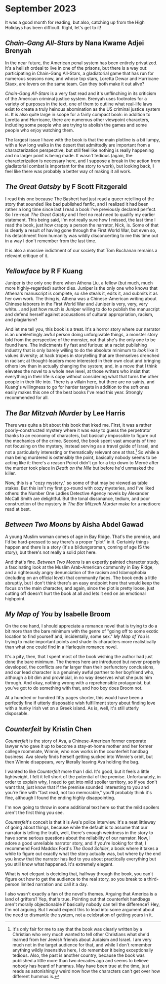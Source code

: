 September 2023
==============
It was a good month for reading, but also, catching up from the High Holidays has been difficult. Right, let's get to it!

_Chain-Gang All-Stars_ by Nana Kwame Adjei Brenyah
--------------------------------------------------
In the near future, the American penal system has been entirely privatized. It's a hellish ordeal to live in one of the prisons, but there is a way out: participating in Chain-Gang All-Stars, a gladiatorial game that has run for numerous seasons now, and whose top stars, Loretta Dewar and Hurricane Staxx, are lovers on the same team. Can they both make it out alive?

_Chain-Gang All-Stars_ is a very fast read and it's unflinching in its criticism of the American criminal justice system. Brenyah uses footnotes for a variety of purposes in the text, one of them to outline what real-life laws exist to create a truly heinous abomination as the US criminal justice system is. It is also quite large in scope for a fairly compact book: in addition to Loretta and Hurricane, there are numerous other viewpoint characters, including some people who are trying to abolish the games and some people who enjoy watching them.

The largest issue I have with the book is that the main plotline is a bit lumpy, with a few long walks in the desert that admittedly are important from a characterization perspective, but still feel like nothing is really happening and no larger point is being made. It wasn't tedious (again, the characterization is necessary here, and I suppose a break in the action from gladiatorial combat is important for the story to work), but looking back, I feel like there was probably a better way of making it all work.

_The Great Gatsby_ by F Scott Fitzgerald
----------------------------------------
I read this one because The Bashert had just read a queer retelling of the story that sounded like bad published fanfic, and I realized it had been rather a long time since last I read a book I've previously declared perfect. So I re-read _The Great Gatsby_ and I feel no real need to qualify my earlier statement. This being said, I'm not really sure how I missed, the last time I read the book, just how crappy a person the narrator, Nick, is. Some of that is clearly a result of having gone through the First World War, but even so, his detachment from humanity was wildly disconcerting to me this time out in a way I don't remember from the last time.

It is also a massive indictment of our society that Tom Buchanan remains a relevant critique of it.

_Yellowface_ by R F Kuang
-------------------------
Juniper is the only one there when Athena Liu, a fellow (but much, much more highly-regarded) author dies. Juniper is the only one who knows that Athena's manuscript is complete, so she steals it, edits it, and submits it as her own work. The thing is, Athena was a Chinese-American writing about Chinese laborers in the First World War and Juniper is very, very, very white... and just how much is Juniper willing to do to publish the manuscript and defend herself against accusations of cultural appropriation, racism, and plagiarism?

And let me tell you, this book is a treat. It's a horror story where our narrator is an unrelentingly awful person doing unforgivable things, a monster story told from the perspective of the monster, not that she's the only one to be found here. The indictments fly fast and furious: at a racist publishing industry that is only barely willing to do the absolute minimum to _look_ like it values diversity; at hack tropes in storytelling that are themselves drenched in racism; at thought-leaders more interested in their own clout and bringing others low than in actually changing the system; and, in a move that I think elevates the novel to a whole new level, at those writers who insist that everything in their life is copy without considering what that turns the other people in their life into. There is a villain here, but there are no saints, and Kuang's willingness to go for harder targets in addition to the soft ones easily makes this one of the best books I've read this year. Strongly recommended for all.

_The Bar Mitzvah Murder_ by Lee Harris
--------------------------------------
There was quite a bit about this book that irked me. First, it was a rather poorly-constructed mystery where it was easy to guess the perpetrator thanks to an economy of characters, but basically impossible to figure out the mechanics of the crime. Second, the book spent vast amounts of time not focusing on the mystery, instead serving as a travel guide of Israel, and not a particularly interesting or thematically relevant one at that.[^1] So while a man being murdered is ostensibly the point, basically nobody seems to be acting like it: there's a reason Poirot didn't go for a trip down to Mero&euml; after the murder took place in _Death on the Nile_ but before he'd unmasked the killer.

[^1]: It's only fair for me to say that the book was clearly written by a Christian who very much wanted to tell other Christians what she'd learned from her Jewish friends about Judaism and Israel. I am very much not in the target audience for that, and while I don't remember anything wildly insensitive here, I do remember it being exceptionally tedious. Also, the past is another country, because the book was published a little more than two decades ago and seems to believe nobody has heard of hummus. May have been true at the time, just reads as astonishingly weird now how the characters can't get over how different hummus is.

Now, this is a "cozy mystery," so some of that may be viewed as table stakes. But this isn't my first go-round with cozy mysteries, and I've liked others: the Number One Ladies Detective Agency novels by Alexander McCall Smith are delightful. But the tonal dissonance, tedium, and poor construction of the mystery in _The Bar Mitzvah Murder_ make for a mediocre read at best.

_Between Two Moons_ by Aisha Abdel Gawad
----------------------------------------
A young Muslim woman comes of age in Bay Ridge. That's the premise, and I'd be hard-pressed to say there's a proper "plot" in it. Certainly things happen and there is a story (it's a bildungsroman, coming of age IS the story), but there's not really a solid plot here.

And that's fine. _Between Two Moons_ is an expertly painted character study, a fascinating look at the Muslim Arab-American community in Bay Ridge, and a righteously angry denunciation of the racism and Islamophobia (including on an official level) that community faces. The book ends a little abruptly, but I don't think there's an easy endpoint here that would keep the focus on the main character, and again, since the plot is pretty loose, just cutting off doesn't hurt the book at all and lets it end on an emotional highpoint.

_My Map of You_ by Isabelle Broom
---------------------------------
On the one hand, I should appreciate a romance novel that is trying to do a bit more than the bare minimum with the genre of "going off to some exotic location to find yourself and, incidentally, some sex." _My Map of You_ is trying to make important points and shade its characters more realistically than what one could find in a Harlequin romance novel.

It's a pity, then, that I spent most of the book wishing the author had just done the bare minimum. The themes here are introduced but never properly developed, the conflicts are far larger than their perfunctory conclusions, and our lead character is a genuinely awful partner to her boyfriend who, although a bit dim and provincial, in no way deserves what she puts him through. And okay, nothing wrong with a reprehensible protagonist, but you've got to do something with that, and hoo boy does Broom not.

At a hundred or hundred fifty pages shorter, this would have been a perfectly fine if utterly disposable wish fulfillment story about finding love with a hunky Irish vet on a Greek island. As is, well, it's still utterly disposable.

_Counterfeit_ by Kristin Chen
-----------------------------
_Counterfeit_ is the story of Ava, a Chinese-American former corporate lawyer who gave it up to become a stay-at-home mother and her former college roommate, Winnie, who now works in the counterfeit handbag business. Ava slowly finds herself getting sucked into Winnie's orbit, but then Winnie disappears, very literally leaving Ava holding the bag.

I wanted to like _Counterfeit_ more than I did. It's good, but it feels a little lightweight. I felt it fell short of the potential of the premise. Unfortunately, in order to explain why, I need to get into mild spoiler territory, so if you don't want that, just know that if the premise sounded interesting to you and you're fine with "fast read, not too memorable," you'll probably think it's fine, although I found the ending highly disappointing.

I'm now going to throw in some additional text here so that the mild spoilers aren't the first thing you see.

_Counterfeit_'s conceit is that it is Ava's police interview. It's a neat littleway of going about things, because while the default is to assume that our narrator is telling the truth, well, there's enough weirdness in the story to have some serious questions about the reliability of our narrator. Now, I adore a good unreliable narrator story, and if you're looking for that, I recommend Ford Maddox Ford's _The Good Soldier_, a book where it takes a while to figure out exactly what the story actually was, but where by the end you know that the narrator has lied to you about practically everything but you still know what happened. It's extremely elegant.

What is _not_ elegant is deciding that, halfway through the book, you can't figure out how to get the audience to the real story, so you break to a third-person limited narration and call it a day.

I also wasn't exactly a fan of the novel's themes. Arguing that America is a land of grifters? Yep, that's true. Pointing out that counterfeit handbags aren't morally objectionable if basically nobody can tell the difference? Hey, I'm not arguing. But I would expect this to lead into some argument about the need to dismantle the system, not a celebration of getting yours in it.
